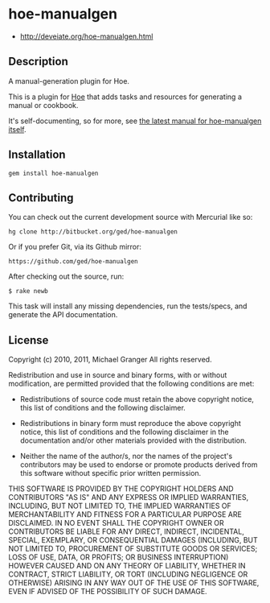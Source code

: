 # hoe-manualgen

* http://deveiate.org/hoe-manualgen.html

## Description

A manual-generation plugin for Hoe.

This is a plugin for [Hoe][hoe] that adds tasks and resources for
generating a manual or cookbook.

It's self-documenting, so for more, see [the latest manual for hoe-manualgen itself][hoe-manualgen-manual].


## Installation

    gem install hoe-manualgen


## Contributing

You can check out the current development source with Mercurial like so:

	hg clone http://bitbucket.org/ged/hoe-manualgen

Or if you prefer Git, via its Github mirror:

	https://github.com/ged/hoe-manualgen

After checking out the source, run:

	$ rake newb

This task will install any missing dependencies, run the tests/specs,
and generate the API documentation.


## License

Copyright (c) 2010, 2011, Michael Granger
All rights reserved.

Redistribution and use in source and binary forms, with or without
modification, are permitted provided that the following conditions are met:

* Redistributions of source code must retain the above copyright notice,
  this list of conditions and the following disclaimer.

* Redistributions in binary form must reproduce the above copyright notice,
  this list of conditions and the following disclaimer in the documentation
  and/or other materials provided with the distribution.

* Neither the name of the author/s, nor the names of the project's
  contributors may be used to endorse or promote products derived from this
  software without specific prior written permission.

THIS SOFTWARE IS PROVIDED BY THE COPYRIGHT HOLDERS AND CONTRIBUTORS "AS IS"
AND ANY EXPRESS OR IMPLIED WARRANTIES, INCLUDING, BUT NOT LIMITED TO, THE
IMPLIED WARRANTIES OF MERCHANTABILITY AND FITNESS FOR A PARTICULAR PURPOSE ARE
DISCLAIMED. IN NO EVENT SHALL THE COPYRIGHT OWNER OR CONTRIBUTORS BE LIABLE
FOR ANY DIRECT, INDIRECT, INCIDENTAL, SPECIAL, EXEMPLARY, OR CONSEQUENTIAL
DAMAGES (INCLUDING, BUT NOT LIMITED TO, PROCUREMENT OF SUBSTITUTE GOODS OR
SERVICES; LOSS OF USE, DATA, OR PROFITS; OR BUSINESS INTERRUPTION) HOWEVER
CAUSED AND ON ANY THEORY OF LIABILITY, WHETHER IN CONTRACT, STRICT LIABILITY,
OR TORT (INCLUDING NEGLIGENCE OR OTHERWISE) ARISING IN ANY WAY OUT OF THE USE
OF THIS SOFTWARE, EVEN IF ADVISED OF THE POSSIBILITY OF SUCH DAMAGE.


[hoe]:http://seattlerb.rubyforge.org/hoe/
[hoe-manualgen-manual]:http://deveiate.org/code/hoe-manualgen/


